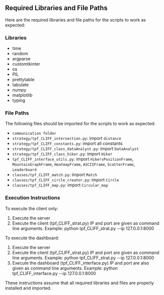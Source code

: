 ## Required Libraries and File Paths

Here are the required libraries and file paths for the scripts to work as expected:

### Libraries
- time
- random
- argparse
- customtkinter
- os
- PIL
- prettytable
- tabulate
- numpy
- matplotlib
- typing

### File Paths
The following files should be imported for the scripts to work as expected:
- `communication folder`
- `strategy/tpf_CLIFF_intersection.py`: import `distance`
- `strategy/tpf_CLIFF_constants.py`: import all constants
- `strategy/tpf_CLIFF_class_dataAnalyst.py`: import `DataAnalyst`
- `strategy/tpf_CLIFF_class_hiker.py`: import `Hiker`
- `tpf_CLIFF_interface_utils.py`: import `HikersPositionFrame`, `MountainGraphFrame`, `HeatmapFrame`, `ASCIIFrame`, `ScatterFrame`, `Leaderboard`
- `classes/tpf_CLIFF_match.py`: import `Match`
- `classes/tpf_CLIFF_circle_creator.py`: import `Circle`
- `classes/tpf_CLIFF_map.py`: import `Circular_map`

### Execution Instructions
To execute the client only:
1. Execute the server
2. Execute the client   (tpf_CLIFF_strat.py)
    IP and port are given as command line arguments.
        Example:
        python tpf_CLIFF_strat.py --ip 127.0.0.1:8000

To execute the dashboard:
1. Execute the server
2. Execute the client   (tpf_CLIFF_strat.py)
    IP and port are given as command line arguments.
        Example:
        python tpf_CLIFF_strat.py --ip 127.0.0.1:8000
3. Execute the dashboard    (tpf_CLIFF_interface.py)
    IP and port are also given as command line arguments.
        Example:
        python tpf_CLIFF_interface.py --ip 127.0.0.1:8000

These instructions assume that all required libraries and files are properly installed and imported.

